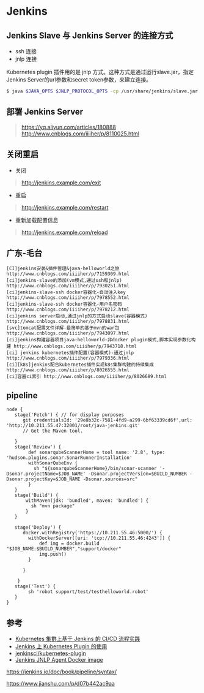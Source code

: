 # Jenkins


## Jenkins Slave 与 Jenkins Server 的连接方式

* ssh 连接
* jnlp 连接

Kubernetes plugin 插件用的是 jnlp 方式。这种方式是通过运行slave.jar，指定Jenkins Server的url参数和secret token参数，来建立连接。

```bash
$ java $JAVA_OPTS $JNLP_PROTOCOL_OPTS -cp /usr/share/jenkins/slave.jar hudson.remoting.jnlp.Main -headless $TUNNEL $URL $WORKDIR $OPT_JENKINS_SECRET $OPT_JENKINS_AGENT_NAME "$@"
```


## 部署 Jenkins Server

> https://yq.aliyun.com/articles/180888
> http://www.cnblogs.com/iiiiher/p/8110025.html



## 关闭重启

* 关闭

> http://jenkins.example.com/exit

* 重启

> http://jenkins.example.com/restart

* 重新加载配置信息

> http://jenkins.example.com/reload




## 广东-毛台

```
[CI]jenkins安装&插件管理&java-helloworld之旅 http://www.cnblogs.com/iiiiher/p/7159309.html
[ci]jenkins-slave的添加(vm模式,通过ssh和jnlp) http://www.cnblogs.com/iiiiher/p/7930251.html
[ci]jenkins-slave-ssh docker容器化-自动注入key http://www.cnblogs.com/iiiiher/p/7978552.html
[ci]jenkins-slave-ssh docker容器化-用户名密码 http://www.cnblogs.com/iiiiher/p/7978212.html
[ci]jenkins server启动,通过jnlp的方式启动slave(容器模式) http://www.cnblogs.com/iiiiher/p/7978831.html
[svc]tomcat配置文件详解-最简单的基于mvn的war包 http://www.cnblogs.com/iiiiher/p/7943097.html
[ci]jenkins构建容器项目java-helloworld-非docker plugin模式,脚本实现参数化构建 http://www.cnblogs.com/iiiiher/p/7943718.html
[ci] jenkins kubernetes插件配置(容器模式)-通过jnlp http://www.cnblogs.com/iiiiher/p/7979336.html
[ci][k8s]jenkins配合kubernetes插件实现k8s集群构建的持续集成 http://www.cnblogs.com/iiiiher/p/8026555.html
[ci]容器ci索引 http://www.cnblogs.com/iiiiher/p/8026689.html 
```


## pipeline


```
node {
   stage('Fetch') { // for display purposes
      git credentialsId: '29e8b32c-7581-4fd9-a299-6bf63339cd6f',url: 'http://10.211.55.47:32001/root/java-jenkins.git'
      // Get the Maven tool.

   }
   stage('Review') {
        def sonarqubeScannerHome = tool name: '2.8', type: 'hudson.plugins.sonar.SonarRunnerInstallation'
        withSonarQubeEnv {
          sh "${sonarqubeScannerHome}/bin/sonar-scanner '-Dsonar.projectName=$JOB_NAME' -Dsonar.projectVersion=$BUILD_NUMBER -Dsonar.projectKey=$JOB_NAME -Dsonar.sources=src"
        }
   }
   stage('Build') {
       withMaven(jdk: 'bundled', maven: 'bundled') {
         sh "mvn package"
       }
   }

   stage('Deploy') {
      docker.withRegistry('https://10.211.55.46:5000/') {
        withDockerServer([uri: 'tcp://10.211.55.46:4243']) {
            def img = docker.build "$JOB_NAME:$BUILD_NUMBER","support/docker"
            img.push()
        }

      }

    }
   stage('Test') {
        sh 'robot support/test/testhelloworld.robot'
   }
}
```


## 参考

* [Kubernetes 集群上基于 Jenkins 的 CI/CD 流程实践](https://yq.aliyun.com/articles/180888)
* [Jenkins 上 Kubernetes Plugin 的使用](http://blog.csdn.net/felix_yujing/article/details/78725142)
* [jenkinsci/kubernetes-plugin](https://github.com/jenkinsci/kubernetes-plugin)
* [Jenkins JNLP Agent Docker image](https://github.com/jenkinsci/docker-jnlp-slave)



https://jenkins.io/doc/book/pipeline/syntax/

https://www.jianshu.com/p/d07b442ac9aa
